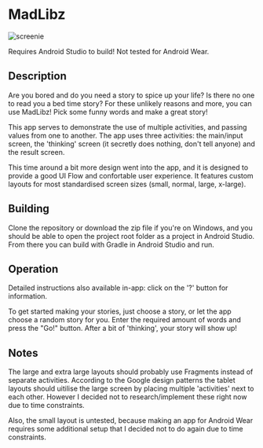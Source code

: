 # MadLibz

![screenie](/YuriSturkenboom-pset2/doc/screenshot_p.png)

Requires Android Studio to build!
Not tested for Android Wear.

## Description
Are you bored and do you need a story to spice up your life? Is there no one to read you a bed time story? For these unlikely reasons and 
more, you can use MadLibz! Pick some funny words and make a great story!

This app serves to demonstrate the use of multiple activities, and passing values from one to another. The app uses three activities: the
main/input screen, the 'thinking' screen (it secretly does nothing, don't tell anyone) and the result screen.

This time around a bit more design went into the app, and it is designed to provide a good UI Flow and confortable user experience. It features custom layouts for most standardised screen sizes (small, normal, large, x-large).

## Building
Clone the repository or download the zip file if you're on Windows, and you should be able to open the project root folder as a project in
Android Studio. From there you can build with Gradle in Android Studio and run.

## Operation
Detailed instructions also available in-app: click on the '?' button for information.

To get started making your stories, just choose a story, or let the app choose a random story for you. Enter the required amount of words and press the "Go!" button.
After a bit of 'thinking', your story will show up!

## Notes
The large and extra large layouts should probably use Fragments instead of separate activities. According to the Google design patterns the tablet layouts should uitilise the large screen by placing multiple 'activities' next to each other. However I decided not to research/implement these right now due to time constraints.

Also, the small layout is untested, because making an app for Android Wear requires some additional setup that I decided not to do again due to time constraints.
